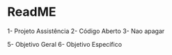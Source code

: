 # ReadME

1- Projeto Assistência
2- Código Aberto
3- Nao apagar

5- Objetivo Geral
6- Objetivo Específico

